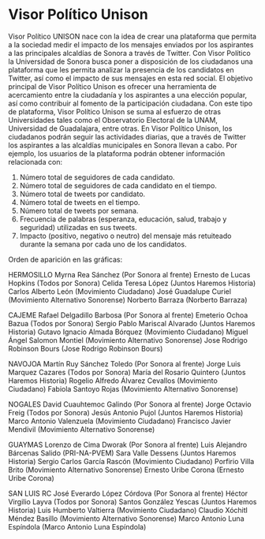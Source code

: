 # Visor Político Unison

Visor Político UNISON nace con la idea de crear una plataforma que permita a la
sociedad medir el impacto de los mensajes enviados por los aspirantes a las
principales alcaldías de Sonora a través de Twitter. Con Visor Político la Universidad
de Sonora busca poner a disposición de los ciudadanos una plataforma que les
permita analizar la presencia de los candidatos en Twitter, así como el impacto de sus
mensajes en esta red social.
El objetivo principal de Visor Político Unison es ofrecer una herramienta de
acercamiento entre la ciudadanía y los aspirantes a una elección popular, así como
contribuir al fomento de la participación ciudadana.
Con este tipo de plataforma, Visor Político Unison se suma al esfuerzo de otras
Universidades tales como el Observatorio Electoral de la UNAM, Universidad de
Guadalajara, entre otras.
En Visor Político Unison, los ciudadanos podrán seguir las actividades diarias, que a
través de Twitter los aspirantes a las alcaldías municipales en Sonora llevan a cabo.
Por ejemplo, los usuarios de la plataforma podrán obtener información relacionada
con:
1) Número total de seguidores de cada candidato.
2) Número total de seguidores de cada candidato en el tiempo.
3) Número total de tweets por candidato.
4) Número total de tweets en el tiempo.
5) Número total de tweets por semana.
6) Frecuencia de palabras (esperanza, educación, salud, trabajo y seguridad)
utilizadas en sus tweets.
7) Impacto (positivo, negativo o neutro) del mensaje más retuiteado durante la
semana por cada uno de los candidatos.


Orden de aparición en las gráficas:

HERMOSILLO
Myrna Rea Sánchez (Por Sonora al frente)
Ernesto de Lucas Hopkins (Todos por Sonora)
Celida Teresa López (Juntos Haremos Historia)
Carlos Alberto León (Movimiento Ciudadano)
José Guadalupe Curiel (Movimiento Alternativo Sonorense)
Norberto Barraza (Norberto Barraza)

CAJEME
Rafael Delgadillo Barbosa (Por Sonora al frente)
Emeterio Ochoa Bazua (Todos por Sonora)
Sergio Pablo Mariscal Alvarado (Juntos Haremos Historia)
Gutavo Ignacio Almada Bórquez (Movimiento Ciudadano)
Miguel Ángel Salomon Montiel (Movimiento Alternativo Sonorense)
Jose Rodrigo Robinson Bours (Jose Rodrigo Robinson Bours)

NAVOJOA
Martín Ruy Sánchez Toledo (Por Sonora al frente)
Jorge Luis Marquez Cazares (Todos por Sonora)
María del Rosario Quintero (Juntos Haremos Historia)
Rogelio Alfredo Álvarez Cevallos (Movimiento Ciudadano)
Fabiola Santoyo Rojas (Movimiento Alternativo Sonorense)

NOGALES
David Cuauhtemoc Galindo (Por Sonora al frente)
Jorge Octavio Freig (Todos por Sonora)
Jesús Antonio Pujol (Juntos Haremos Historia)
Marco Antonio Valenzuela (Movimiento Ciudadano)
Francisco Javier Mendivil (Movimiento Alternativo Sonorense)

GUAYMAS
Lorenzo de Cima Dworak (Por Sonora al frente)
Luis Alejandro Bárcenas Salido (PRI-NA-PVEM)
Sara Valle Dessens (Juntos Haremos Historia)
Sergio Carlos García Rascón (Movimiento Ciudadano)
Porfirio Villa Brito (Movimiento Alternativo Sonorense)
Ernesto Uribe Corona (Ernesto Uribe Corona)

SAN LUIS RC
José Everardo López Córdova (Por Sonora al frente)
Héctor Virgilio Layva (Todos por Sonora)
Santos González Yescas (Juntos Haremos Historia)
Luis Humberto Valtierra (Movimiento Ciudadano)
Claudio Xóchitl Méndez Basillo (Movimiento Alternativo Sonorense)
Marco Antonio Luna Espíndola (Marco Antonio Luna Espíndola)


